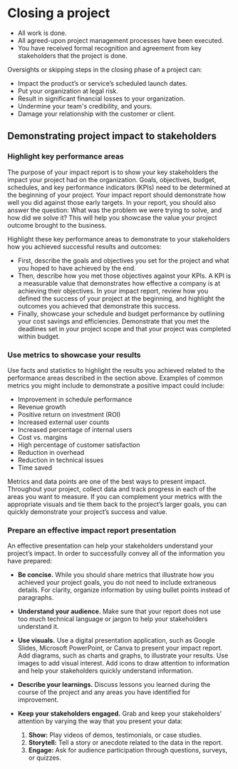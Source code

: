 # Closing a project

* All work is done.
* All agreed-upon project management processes have been executed.
* You have received formal recognition and agreement from key stakeholders that the project is done.

Oversights or skipping steps in the closing phase of a project can:
* Impact the product’s or service’s scheduled launch dates.
* Put your organization at legal risk.
* Result in significant financial losses to your organization.
* Undermine your team's credibility, and yours.
* Damage your relationship with the customer or client.

## Demonstrating project impact to stakeholders

### Highlight key performance areas
The purpose of your impact report is to show your key stakeholders the impact your project had on the organization. Goals, objectives, budget, schedules, and key performance indicators (KPIs) need to be determined at the beginning of your project. 
Your impact report should demonstrate how well you did against those early targets. In your report, you should also answer the question: What was the problem we were trying to solve, and how did we solve it? This will help you showcase the value your project outcome brought to the business.

Highlight these key performance areas to demonstrate to your stakeholders how you achieved successful results and outcomes:
* First, describe the goals and objectives you set for the project and what you hoped to have achieved by the end. 
* Then, describe how you met those objectives against your KPIs. A KPI is a measurable value that demonstrates how effective a company is at achieving their objectives. In your impact report, review how you defined the success of your project at the beginning, and highlight the outcomes you achieved that demonstrate this success.
* Finally, showcase your schedule and budget performance by outlining your cost savings and efficiencies. Demonstrate that you met the deadlines set in your project scope and that your project was completed within budget.

### Use metrics to showcase your results
Use facts and statistics to highlight the results you achieved related to the performance areas described in the section above. Examples of common metrics you might include to demonstrate a positive impact could include: 
* Improvement in schedule performance
* Revenue growth
* Positive return on investment (ROI)
* Increased external user counts
* Increased percentage of internal users 
* Cost vs. margins
* High percentage of customer satisfaction 
* Reduction in overhead
* Reduction in technical issues
* Time saved

Metrics and data points are one of the best ways to present impact. Throughout your project, collect data and track progress in each of the areas you want to measure. If you can complement your metrics with the appropriate visuals and tie them back to the project’s larger goals, you can quickly demonstrate your project’s success and value.

### Prepare an effective impact report presentation
An effective presentation can help your stakeholders understand your project’s impact. In order to successfully convey all of the information you have prepared: 

* __Be concise.__ While you should share metrics that illustrate how you achieved your project goals, you do not need to include extraneous details. For clarity, organize information by using bullet points instead of paragraphs. 

* __Understand your audience.__
Make sure that your report does not use too much technical language or jargon to help your stakeholders understand it.

* __Use visuals.__
Use a digital presentation application, such as Google Slides, Microsoft PowerPoint, or Canva to present your impact report. Add diagrams, such as charts and graphs, to illustrate your results. Use images to add visual interest. Add icons to draw attention to information and help your stakeholders quickly understand information.

* __Describe your learnings.__
Discuss lessons you learned during the course of the project and any areas you have identified for improvement.

* __Keep your stakeholders engaged.__
Grab and keep your stakeholders’ attention by varying the way that you present your data:
  1. __Show:__ Play videos of demos, testimonials, or case studies.
  2. __Storytell:__ Tell a story or anecdote related to the data in the report. 
  3. __Engage:__ Ask for audience participation through questions, surveys, or quizzes.
